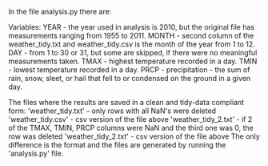 In the file analysis.py there are:

Variables:
YEAR - the year used in analysis is 2010, but the original file has measurements ranging from 1955 to 2011.
MONTH - second column of the weather_tidy.txt and weather_tidy.csv is the month of the year from 1 to 12.
DAY - from 1 to 30 or 31, but some are skipped, if there were no meaningful measurements taken.
TMAX - highest temperature recorded in a day. 
TMIN - lowest temperature recorded in a day.
PRCP - precipitation - the sum of rain, snow, sleet, or hail that fell to or condensed on the ground in a given day.


The files where the results are saved in a clean and tidy-data compliant form:
'weather_tidy.txt' - only rows with all NaN's were deleted
'weather_tidy.csv' - csv version of the file above
'weather_tidy_2.txt' - if 2 of the TMAX, TMIN, PRCP columns were NaN and the third one was 0, the row was deleted
'weather_tidy_2.txt' - csv version of the file above
The only difference is the format and the files are generated by running the 'analysis.py' file. 